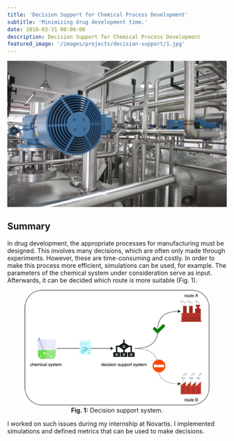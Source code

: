 ```yaml
---
title: 'Decision Support for Chemical Process Development'
subtitle: 'Minimizing drug development time.'
date: 2018-03-31 00:00:00
description: Decision Support for Chemical Process Development
featured_image: '/images/projects/decision-support/1.jpg'
---
```


![](/images/projects/decision-support/1.jpg)

## Summary

In drug development, the appropriate processes for manufacturing must be designed. This involves many decisions, which are often only made through experiments. However, these are time-consuming and costly. In order to make this process more efficient, simulations can be used, for example. The parameters of the chemical system under consideration serve as input. Afterwards, it can be decided which route is more suitable (Fig. 1).

<center>
<figure>
<img src="/images/projects/decision-support/decision_support.png" width="800">
<figcaption><b>Fig. 1:</b> Decision support system.</figcaption>
</figure>
</center>

I worked on such issues during my internship at Novartis. I implemented simulations and defined metrics that can be used to make decisions.